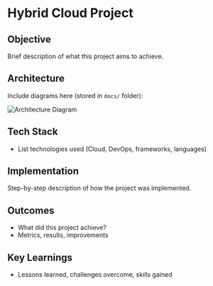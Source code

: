 # Hybrid Cloud Project

## Objective
Brief description of what this project aims to achieve.

## Architecture
Include diagrams here (stored in `docs/` folder):

![Architecture Diagram](docs/architecture.png)

## Tech Stack
- List technologies used (Cloud, DevOps, frameworks, languages)

## Implementation
Step-by-step description of how the project was implemented.

## Outcomes
- What did this project achieve?
- Metrics, results, improvements

## Key Learnings
- Lessons learned, challenges overcome, skills gained

